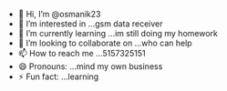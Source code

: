 - 👋 Hi, I’m @osmanik23
- 👀 I’m interested in ...gsm data receiver
- 🌱 I’m currently learning ...im still doing my homework
- 💞️ I’m looking to collaborate on ...who can help
- 📫 How to reach me ...5157325151
- 😄 Pronouns: ...mind my own business
- ⚡ Fun fact: ...learning 

<!---
osmanik23/osmanik23 is a ✨ special ✨ repository because its `README.md` (this file) appears on your GitHub profile.
You can click the Preview link to take a look at your changes.
--->
